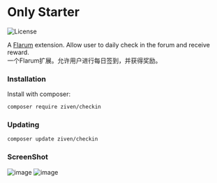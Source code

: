 # Only Starter

![License](https://img.shields.io/badge/license-MIT-blue.svg)

A [Flarum](http://flarum.org) extension. Allow user to daily check in the forum and receive reward.  
一个Flarum扩展。允许用户进行每日签到，并获得奖励。  


### Installation

Install with composer:

```sh
composer require ziven/checkin
```

### Updating

```sh
composer update ziven/checkin
```

### ScreenShot
![image](https://user-images.githubusercontent.com/38845682/164683167-6d105413-d250-4528-83aa-31f1f27e1cb7.png)
![image](https://user-images.githubusercontent.com/38845682/165077885-d908075a-3c95-4ecf-9fd7-5777cd4c194e.png)

